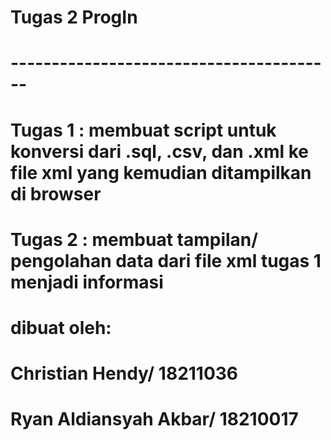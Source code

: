 # Tugas 2 ProgIn
# ----------------------------------------
# Tugas 1 : membuat script untuk konversi dari .sql, .csv, dan .xml ke file xml yang kemudian ditampilkan di browser
# Tugas 2 : membuat tampilan/ pengolahan data dari file xml tugas 1 menjadi informasi
#
# dibuat oleh:
# Christian Hendy/ 18211036
# Ryan Aldiansyah Akbar/ 18210017